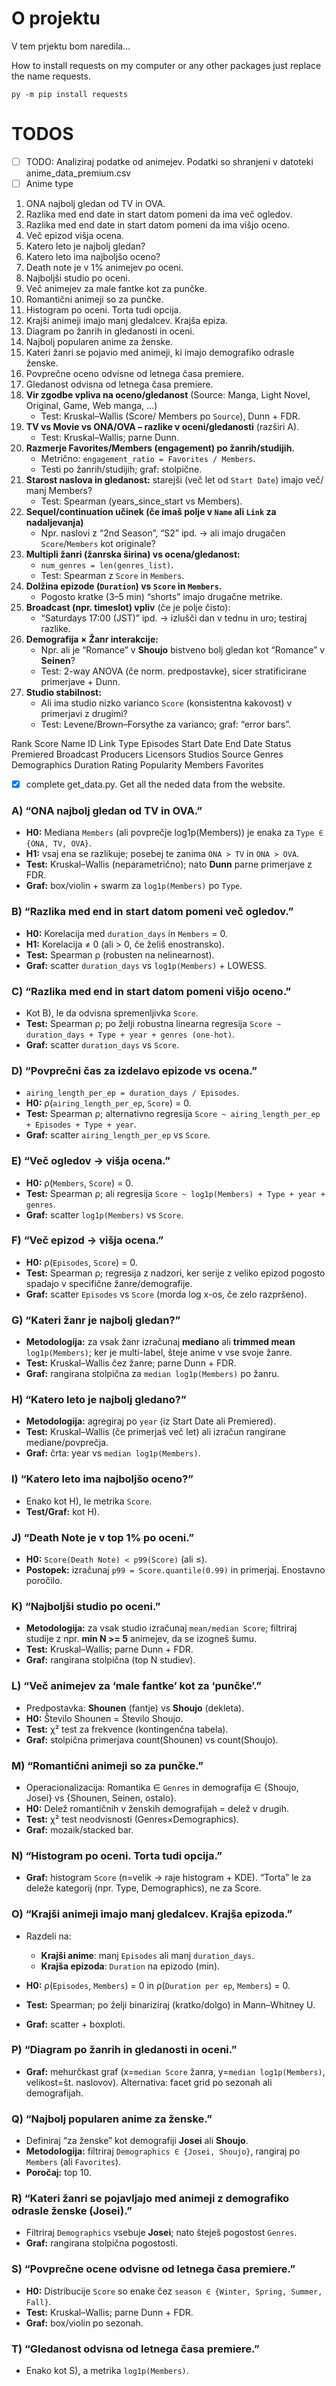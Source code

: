 # O projektu
V tem prjektu bom naredila...

How to install requests on my computer
or any other packages
just replace the name requests.
```
py -m pip install requests
```

# TODOS
- [ ] TODO: Analiziraj podatke od animejev. Podatki so shranjeni v datoteki anime_data_premium.csv
- [ ] Anime type
1. ONA najbolj gledan od TV in OVA.
2. Razlika med end date in start datom pomeni da ima več ogledov.
3. Razlika med end date in start datom pomeni da ima višjo oceno.
6. Več epizod višja ocena.
8. Katero leto je najbolj gledan?
9. Katero leto ima najboljšo oceno?
10. Death note je v 1% animejev po oceni.
11. Najboljši studio po oceni.
12. Več animejev za male fantke kot za punčke.
13. Romantični animeji so za punčke.
14. Histogram po oceni. Torta tudi opcija.
15. Krajši animeji imajo manj gledalcev. Krajša epiza.
16. Diagram po žanrih in gledanosti in oceni.
17. Najbolj popularen anime za ženske.
18. Kateri žanri se pojavio med animeji, ki imajo demografiko odrasle ženske.
19. Povprečne oceno odvisne od letnega časa premiere.
20. Gledanost odvisna od letnega časa premiere.
21. **Vir zgodbe vpliva na oceno/gledanost** (Source: Manga, Light Novel, Original, Game, Web manga, …)
    * Test: Kruskal–Wallis (Score/ Members po `Source`), Dunn + FDR.
22. **TV vs Movie vs ONA/OVA – razlike v oceni/gledanosti** (razširi A).
    * Test: Kruskal–Wallis; parne Dunn.
23. **Razmerje Favorites/Members (engagement) po žanrih/studijih.**
    * Metrično: `engagement_ratio = Favorites / Members`.
    * Testi po žanrih/studijih; graf: stolpične.
24. **Starost naslova in gledanost:** starejši (več let od `Start Date`) imajo več/ manj Members?
    * Test: Spearman (years\_since\_start vs Members).
25. **Sequel/continuation učinek (če imaš polje v `Name` ali `Link` za nadaljevanja)**
    * Npr. naslovi z “2nd Season”, “S2” ipd. → ali imajo drugačen `Score`/`Members` kot originale?
26. **Multipli žanri (žanrska širina) vs ocena/gledanost:**
    * `num_genres = len(genres_list)`.
    * Test: Spearman z `Score` in `Members`.
27. **Dolžina epizode (`Duration`) vs `Score` in `Members`.**
    * Pogosto kratke (3–5 min) “shorts” imajo drugačne metrike.
28. **Broadcast (npr. timeslot) vpliv** (če je polje čisto):
    * “Saturdays 17:00 (JST)” ipd. → izlušči dan v tednu in uro; testiraj razlike.
29. **Demografija × Žanr interakcije:**
    * Npr. ali je “Romance” v **Shoujo** bistveno bolj gledan kot “Romance” v **Seinen**?
    * Test: 2-way ANOVA (če norm. predpostavke), sicer stratificirane primerjave + Dunn.
30. **Studio stabilnost:**
    * Ali ima studio nizko varianco `Score` (konsistentna kakovost) v primerjavi z drugimi?
    * Test: Levene/Brown–Forsythe za varianco; graf: “error bars”.

Rank
Score
Name
ID
Link
Type
Episodes
Start Date
End Date
Status
Premiered
Broadcast
Producers
Licensors
Studios
Source
Genres
Demographics
Duration
Rating
Popularity
Members
Favorites

- [x] complete get_data.py. Get all the neded data from the website.


### A) “ONA najbolj gledan od TV in OVA.”

* **H0:** Mediana `Members` (ali povprečje log1p(Members)) je enaka za `Type ∈ {ONA, TV, OVA}`.
* **H1:** vsaj ena se razlikuje; posebej te zanima `ONA > TV` in `ONA > OVA`.
* **Test:** Kruskal–Wallis (neparametrično); nato **Dunn** parne primerjave z FDR.
* **Graf:** box/violin + swarm za `log1p(Members)` po `Type`.

### B) “Razlika med end in start datom pomeni več ogledov.”

* **H0:** Korelacija med `duration_days` in `Members` = 0.
* **H1:** Korelacija ≠ 0 (ali > 0, če želiš enostransko).
* **Test:** Spearman ρ (robusten na nelinearnost).
* **Graf:** scatter `duration_days` vs `log1p(Members)` + LOWESS.

### C) “Razlika med end in start datom pomeni višjo oceno.”

* Kot B), le da odvisna spremenljivka `Score`.
* **Test:** Spearman ρ; po želji robustna linearna regresija `Score ~ duration_days + Type + year + genres (one-hot)`.
* **Graf:** scatter `duration_days` vs `Score`.

### D) “Povprečni čas za izdelavo epizode vs ocena.”

* `airing_length_per_ep = duration_days / Episodes`.
* **H0:** ρ(`airing_length_per_ep`, `Score`) = 0.
* **Test:** Spearman ρ; alternativno regresija `Score ~ airing_length_per_ep + Episodes + Type + year`.
* **Graf:** scatter `airing_length_per_ep` vs `Score`.

### E) “Več ogledov → višja ocena.”

* **H0:** ρ(`Members`, `Score`) = 0.
* **Test:** Spearman ρ; ali regresija `Score ~ log1p(Members) + Type + year + genres`.
* **Graf:** scatter `log1p(Members)` vs `Score`.

### F) “Več epizod → višja ocena.”

* **H0:** ρ(`Episodes`, `Score`) = 0.
* **Test:** Spearman ρ; regresija z nadzori, ker serije z veliko epizod pogosto spadajo v specifične žanre/demografije.
* **Graf:** scatter `Episodes` vs `Score` (morda log x-os, če zelo razpršeno).

### G) “Kateri žanr je najbolj gledan?”

* **Metodologija:** za vsak žanr izračunaj **mediano** ali **trimmed mean** `log1p(Members)`; ker je multi-label, šteje anime v vse svoje žanre.
* **Test:** Kruskal–Wallis čez žanre; parne Dunn + FDR.
* **Graf:** rangirana stolpična za `median log1p(Members)` po žanru.

### H) “Katero leto je najbolj gledano?”

* **Metodologija:** agregiraj po `year` (iz Start Date ali Premiered).
* **Test:** Kruskal–Wallis (če primerjaš več let) ali izračun rangirane mediane/povprečja.
* **Graf:** črta: year vs `median log1p(Members)`.

### I) “Katero leto ima najboljšo oceno?”

* Enako kot H), le metrika `Score`.
* **Test/Graf:** kot H).

### J) “Death Note je v top 1% po oceni.”

* **H0:** `Score(Death Note) < p99(Score)` (ali ≤).
* **Postopek:** izračunaj `p99 = Score.quantile(0.99)` in primerjaj. Enostavno poročilo.

### K) “Najboljši studio po oceni.”

* **Metodologija:** za vsak studio izračunaj `mean/median Score`; filtriraj studije z npr. **min N >= 5** animejev, da se izogneš šumu.
* **Test:** Kruskal–Wallis; parne Dunn + FDR.
* **Graf:** rangirana stolpična (top N studiev).

### L) “Več animejev za ‘male fantke’ kot za ‘punčke’.”

* Predpostavka: **Shounen** (fantje) vs **Shoujo** (dekleta).
* **H0:** Število Shounen = Število Shoujo.
* **Test:** χ² test za frekvence (kontingenčna tabela).
* **Graf:** stolpična primerjava count(Shounen) vs count(Shoujo).

### M) “Romantični animeji so za punčke.”

* Operacionalizacija: Romantika ∈ `Genres` in demografija ∈ {Shoujo, Josei} vs {Shounen, Seinen, ostalo}.
* **H0:** Delež romantičnih v ženskih demografijah = delež v drugih.
* **Test:** χ² test neodvisnosti (Genres×Demographics).
* **Graf:** mozaik/stacked bar.

### N) “Histogram po oceni. Torta tudi opcija.”

* **Graf:** histogram `Score` (n=velik → raje histogram + KDE). “Torta” le za deleže kategorij (npr. Type, Demographics), ne za Score.

### O) “Krajši animeji imajo manj gledalcev. Krajša epizoda.”

* Razdeli na:

  * **Krajši anime**: manj `Episodes` ali manj `duration_days`.
  * **Krajša epizoda**: `Duration` na epizodo (min).
* **H0:** ρ(`Episodes`, `Members`) = 0 in ρ(`Duration per ep`, `Members`) = 0.
* **Test:** Spearman; po želji binariziraj (kratko/dolgo) in Mann–Whitney U.
* **Graf:** scatter + boxploti.

### P) “Diagram po žanrih in gledanosti in oceni.”

* **Graf:** mehurčkast graf (x=`median Score` žanra, y=`median log1p(Members)`, velikost=št. naslovov). Alternativa: facet grid po sezonah ali demografijah.

### Q) “Najbolj popularen anime za ženske.”

* Definiraj “za ženske” kot demografiji **Josei** ali **Shoujo**.
* **Metodologija:** filtriraj `Demographics ∈ {Josei, Shoujo}`, rangiraj po `Members` (ali `Favorites`).
* **Poročaj:** top 10.

### R) “Kateri žanri se pojavljajo med animeji z demografiko odrasle ženske (Josei).”

* Filtriraj `Demographics` vsebuje **Josei**; nato šteješ pogostost `Genres`.
* **Graf:** rangirana stolpična pogostosti.

### S) “Povprečne ocene odvisne od letnega časa premiere.”

* **H0:** Distribucije `Score` so enake čez `season ∈ {Winter, Spring, Summer, Fall}`.
* **Test:** Kruskal–Wallis; parne Dunn + FDR.
* **Graf:** box/violin po sezonah.

### T) “Gledanost odvisna od letnega časa premiere.”

* Enako kot S), a metrika `log1p(Members)`.
